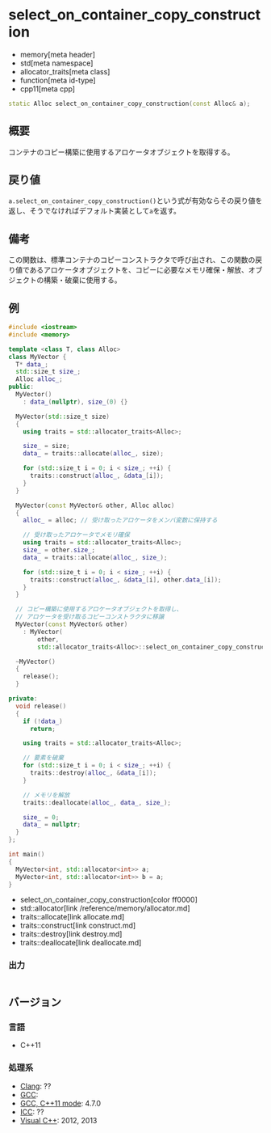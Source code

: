 # select_on_container_copy_construction
* memory[meta header]
* std[meta namespace]
* allocator_traits[meta class]
* function[meta id-type]
* cpp11[meta cpp]

```cpp
static Alloc select_on_container_copy_construction(const Alloc& a);
```

## 概要
コンテナのコピー構築に使用するアロケータオブジェクトを取得する。


## 戻り値
`a.select_on_container_copy_construction()`という式が有効ならその戻り値を返し、そうでなければデフォルト実装として`a`を返す。


## 備考
この関数は、標準コンテナのコピーコンストラクタで呼び出され、この関数の戻り値であるアロケータオブジェクトを、コピーに必要なメモリ確保・解放、オブジェクトの構築・破棄に使用する。


## 例
```cpp example
#include <iostream>
#include <memory>

template <class T, class Alloc>
class MyVector {
  T* data_;
  std::size_t size_;
  Alloc alloc_;
public:
  MyVector()
    : data_(nullptr), size_(0) {}

  MyVector(std::size_t size)
  {
    using traits = std::allocator_traits<Alloc>;

    size_ = size;
    data_ = traits::allocate(alloc_, size);

    for (std::size_t i = 0; i < size_; ++i) {
      traits::construct(alloc_, &data_[i]);
    }
  }

  MyVector(const MyVector& other, Alloc alloc)
  {
    alloc_ = alloc; // 受け取ったアロケータをメンバ変数に保持する

    // 受け取ったアロケータでメモリ確保
    using traits = std::allocator_traits<Alloc>;
    size_ = other.size_;
    data_ = traits::allocate(alloc_, size_);

    for (std::size_t i = 0; i < size_; ++i) {
      traits::construct(alloc_, &data_[i], other.data_[i]);
    }
  }

  // コピー構築に使用するアロケータオブジェクトを取得し、
  // アロケータを受け取るコピーコンストラクタに移譲
  MyVector(const MyVector& other)
    : MyVector(
        other,
        std::allocator_traits<Alloc>::select_on_container_copy_construction(alloc_)) {}

  ~MyVector()
  {
    release();
  }

private:
  void release()
  {
    if (!data_)
      return;

    using traits = std::allocator_traits<Alloc>;

    // 要素を破棄
    for (std::size_t i = 0; i < size_; ++i) {
      traits::destroy(alloc_, &data_[i]);
    }

    // メモリを解放
    traits::deallocate(alloc_, data_, size_);

    size_ = 0;
    data_ = nullptr;
  }
};

int main()
{
  MyVector<int, std::allocator<int>> a;
  MyVector<int, std::allocator<int>> b = a;
}
```
* select_on_container_copy_construction[color ff0000]
* std::allocator[link /reference/memory/allocator.md]
* traits::allocate[link allocate.md]
* traits::construct[link construct.md]
* traits::destroy[link destroy.md]
* traits::deallocate[link deallocate.md]

### 出力
```
```

## バージョン
### 言語
- C++11

### 処理系
- [Clang](/implementation.md#clang): ??
- [GCC](/implementation.md#gcc): 
- [GCC, C++11 mode](/implementation.md#gcc): 4.7.0
- [ICC](/implementation.md#icc): ??
- [Visual C++](/implementation.md#visual_cpp): 2012, 2013
